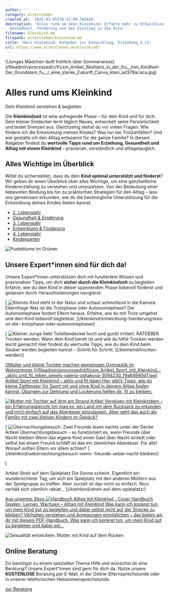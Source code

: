 ```yaml
---
author: ''
category: elternleben
crawled_at: '2025-03-05T20:32:00.292428'
description: 'Alles rund um dein Kleinkind: Erfahre mehr zu Entwicklung, Erziehung,
  Gesundheit, Förderung und den Einstieg in die Kita.'
filename: kleinkind.md
filepath: elternleben/kleinkind.md
title: 'Dein Kleinkind: Ratgeber zur Entwicklung, Erziehung & Co'
url: https://www.elternleben.de/kleinkind/
---
```


![Junges Mädchen läuft fröhlich über
Sommerwiese](/fileadmin/_processed_/c/f/csm_Artikel_Resilienz_in_der_fru__hen_Kindheit-
Der_Grundstein_fu__r_eine_starke_Zukunft_Canva_klein_ad378acaca.jpg)

#  Alles rund ums Kleinkind

Dein Kleinkind verstehen & begleiten

Die **Kleinkindzeit** ist eine aufregende Phase – für dein Kind und für dich.
Dein kleiner Entdecker lernt täglich Neues, entwickelt seine Persönlichkeit
und testet Grenzen aus. Gleichzeitig stehst du vor vielen Fragen: Wie fördere
ich die Entwicklung meines Kindes? Was tun bei Trotzanfällen? Und wie gestalte
ich den Alltag entspannt für die ganze Familie? In diesem Ratgeber findest du
**wertvolle Tipps rund um Erziehung, Gesundheit und Alltag mit einem
Kleinkind** – praxisnah, verständlich und alltagstauglich.

##  Alles Wichtige im Überblick

Willst du sicherstellen, dass du dein **Kind optimal unterstützt und
förderst**? Wir geben dir einen Überblick über alles Wichtige, um eine
ganzheitliche Kindererziehung zu verstehen und umzusetzen. Von der Bedeutung
einer liebevollen Bindung bis hin zu praktischen Strategien für den Alltag –
lass uns gemeinsam erkunden, wie du die bestmögliche Unterstützung für die
Entwicklung deines Kindes bieten kannst.

  * [ 2\. Lebensjahr ](/kleinkind/dein-kind-im-zweiten-lebensjahr/)
  * [ Gesundheit & Ernährung ](/kleinkind/gesundheit-ernaehrung/)
  * [ 3\. Lebensjahr ](/kleinkind/dein-kind-im-dritten-lebensjahr/)
  * [ Entwicklung & Förderung ](/kleinkind/entwicklung-foerderung/)
  * [ 4\. Lebensjahr ](/kleinkind/dein-kind-im-vierten-lebensjahr/)
  * [ Kindergarten ](/kleinkind/kita/)

![Pusteblume im
Grünen](/fileadmin/_processed_/1/b/csm_Artikel_Entspannung_fu__r_Eltern_Genuss_wiederentdecken_8bbe4665cc.jpg)

##  Unsere Expert*innen sind für dich da!

Unsere Expert*innen unterstützen dich mit fundiertem Wissen und praxisnahen
Tipps, um dich **sicher durch die Kleinkindzeit** zu begleiten. Erfahre, wie
du dein Kind in dieser spannenden Phase liebevoll förderst und gelassen durch
Herausforderungen navigierst.

[ ![Kleines Kind steht in der Natur und schaut schmollend in die
Kamera](/fileadmin/_processed_/b/c/csm_Ha__ufige_Fragen_Q_A_HEADER_Wut_u_Trotz_shutterstock_198923543_KLEIN_01_62e7eae432.jpg)
Elternfrage Was ist die Trotzphase oder Autonomiephase? Die Autonomiephase
fordert Eltern heraus. Erfahre, wie du mit Trotz umgehst und dein Kind
liebevoll begleitest. ](/kleinkind/entwicklung-foerderung/was-ist-die-
trotzphase-oder-autonomiephase/)

[ ![Kleiner Junge hebt Toilettendeckel hoch und guckt
irritiert.](/fileadmin/_processed_/a/a/csm_Q_A_HEADER_Trockenwerden_Sauberwerden_shutterstock_72655681_KLEIN_01_56a49d4156.jpg)
RATGEBER Trocken werden: Wann dein Kind bereit ist und wie du hilfst Trocken
werden leicht gemacht! Hier findest du wertvolle Tipps, wie du dein Kind beim
Sauber werden begleiten kannst – Schritt für Schritt. ](/kleinkind/trocken-
werden/)

[ ![Mutter und kleine Tochter machen gemeinsam Gymnastik im
Wohnzimmer.](/fileadmin/_processed_/d/f/csm_Artikel_Sport_mit_Kleinkind_-
_aktiv_und_fit_leben_pexels-valeria-ushakova-3094230_f9a84990d7.jpg) Artikel
Sport mit Kleinkind – aktiv und fit leben Hier gibt’s Tipps, wie du kleine
Zeitfenster für Sport mit und ohne Kind in deinem Alltag finden kannst.
Übungen zur Dehnung und Lockerung helfen dir, fit zu bleiben.
](/kleinkind/sport-mit-kleinkind/)

[ ![Mutter mit Tochter auf Arm am Strand
](/fileadmin/_processed_/c/7/csm_Artikel_Erfahrungsbericht_Verreisen_mit_Kleinkindern_47abd315d9.jpg)
Artikel Verreisen mit Kleinkindern - ein Erfahrungsbericht Ich mag es, ein
Land mit dem Rucksack zu erkunden und mich einfach auf das Abenteuer
einzulassen. Aber geht das auch als Familie mit zwei kleinen Kindern im
Gepäck? ](/kleinkind/urlaub-mit-kleinkindern/)

[ ![Übernachtungsbesuch: Zwei Freunde lesen nachts unter der
Decke](/fileadmin/_processed_/e/f/csm_Artikel_U__bernachtungsbesuch_so_funktioniert_es__wenn_Freunde_u__ber_Nacht_bleiben_56fdb1470d.jpg)
Artikel Übernachtungsbesuch - so funktioniert es, wenn Freunde über Nacht
bleiben Wenn das eigene Kind einen Gast über Nacht einlädt oder selbst bei
einem Freund schläft ist das ein ziemliches Abenteuer. Für alle! Worauf
sollten Eltern vor allem achten? ](/kleinkind/uebernachtungsbesuch-wenn-
freunde-ueber-nacht-bleiben/)

[

Artikel Streit auf dem Spielplatz Die Sonne scheint. Eigentlich ein
wunderschöner Tag, um sich am Spielplatz mit den anderen Müttern aus der
Spielgruppe zu treffen. Aber zurzeit ist das nicht so einfach. Nico verhält
sich ziemlich rabiat... ](/kleinkind/streit-auf-dem-spielplatz/)

[ Aus unserem Shop ![Handbuch Alltag mit Kleinkind -
Cover](/fileadmin/_processed_/2/5/csm_Handbuch_alltagKleinkind_teaser_0049085ab5.png)
Handbuch Spielen, Lernen, Wachsen – Alltag mit Kleinkind Was kann ich konkret
tun, um mein Kind gut zu begleiten und dabei selbst nicht auf der Strecke zu
bleiben? Verhalten verstehen und Anregungen ermöglichen – das bieten wir dir
mit diesem PDF-Handbuch. Was kann ich konkret tun, um mein Kind gut zu
begleiten und dabei sel…  ](/shop/handbuch-alltag-mit-kleinkind/)

![Sexualität entwickeln: Mutter mit Kind auf dem
Rücken](/fileadmin/_processed_/6/b/csm_Tipps_Wie_unterstu__tze_ich_mein_Kind_dabei_eine_gesunde_Sexualita__t_zu_entwickeln_ea90708fd3.jpg)

##  Online Beratung

Du benötigst zu einem speziellen Thema Hilfe und wünschst dir eine Beratung?
Unsere Expert*innen sind gern für dich da. Nutze unsere **KOSTENLOSE**
Beratung per E-Mail, in der Online-Elternsprechstunde oder in unserer
telefonischen Hebammensprechstunde.

[ zur Beratung ](/online-beratung-formate/)

